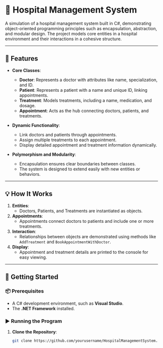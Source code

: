 # 🏥 Hospital Management System

A simulation of a hospital management system built in C#, demonstrating object-oriented programming principles such as encapsulation, abstraction, and modular design. The project models core entities in a hospital environment and their interactions in a cohesive structure.

---

## 🧩 **Features**
- **Core Classes**:
  - **Doctor**: Represents a doctor with attributes like name, specialization, and ID.
  - **Patient**: Represents a patient with a name and unique ID, linking appointments.
  - **Treatment**: Models treatments, including a name, medication, and dosage.
  - **Appointment**: Acts as the hub connecting doctors, patients, and treatments.

- **Dynamic Functionality**:
  - Link doctors and patients through appointments.
  - Assign multiple treatments to each appointment.
  - Display detailed appointment and treatment information dynamically.

- **Polymorphism and Modularity**:
  - Encapsulation ensures clear boundaries between classes.
  - The system is designed to extend easily with new entities or behaviors.

---

## 💡 **How It Works**
1. **Entities**:
   - Doctors, Patients, and Treatments are instantiated as objects.
2. **Appointments**:
   - Appointments connect doctors to patients and include one or more treatments.
3. **Interaction**:
   - Relationships between objects are demonstrated using methods like `AddTreatment` and `BookAppointmentWithDoctor`.
4. **Display**:
   - Appointment and treatment details are printed to the console for easy viewing.

---

## 🔧 **Getting Started**

### 📦 **Prerequisites**
- A C# development environment, such as **Visual Studio**.
- The **.NET Framework** installed.

### ▶️ **Running the Program**
1. **Clone the Repository**:
   ```bash
   git clone https://github.com/yourusername/HospitalManagementSystem.git 
